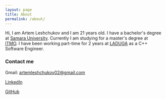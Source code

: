 ```yaml
---
layout: page
title: About
permalink: /about/
---
```


Hi, I am Artem Leshchukov and I am 21 years old. I have a bachelor's degree at [Samara University](https://ssau.ru/english). Currently I am studying for a master's degree at [ITMO](https://en.itmo.ru/). I have been working part-time for 2 years at [LADUGA](https://laduga.com/) as a С++ Software Engineer.

### Contact me

Gmail: artemleshchukov02@gmail.com

[LinkedIn](https://www.linkedin.com/in/chetter14/)

[GitHub](https://github.com/chetter14)
